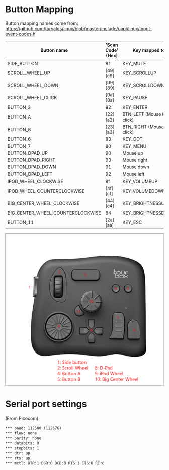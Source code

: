 # Button Mapping

Button mapping names come from: https://github.com/torvalds/linux/blob/master/include/uapi/linux/input-event-codes.h

| Button name                       | 'Scan Code'  (Hex) | Key mapped to                 |
|-----------------------------------|--------------------|-------------------------------|
| SIDE_BUTTON                       | 81                 | KEY_MUTE                      |
| SCROLL_WHEEL_UP                   | [49][c9]           | KEY_SCROLLUP                  |
| SCROLL_WHEEL_DOWN                 | [09][89]           | KEY_SCROLLDOWN                |
| SCROLL_WHEEL_CLICK                | [0a][8a]           | KEY_PAUSE                     |
| BUTTON_3                          | 82                 | KEY_ENTER                     |
| BUTTON_A                          | [22][a2]           | BTN_LEFT (Mouse left click)   |
| BUTTON_B                          | [23][a3]           | BTN_RIGHT (Mouse right click) |
| BUTTON_6                          | 83                 | KEY_DOT                       |
| BUTTON_7                          | 80                 | KEY_MENU                      |
| BUTTON_DPAD_UP                    | 90                 | Mouse up                      |
| BUTTON_DPAD_RIGHT                 | 93                 | Mouse right                   |
| BUTTON_DPAD_DOWN                  | 91                 | Mouse down                    |
| BUTTON_DPAD_LEFT                  | 92                 | Mouse left                    |
| IPOD_WHEEL_CLOCKWISE              | 8f                 | KEY_VOLUMEUP                  |
| IPOD_WHEEL_COUNTERCLOCKWISE       | [4f][cf]           | KEY_VOLUMEDOWN                |
| BIG_CENTER_WHEEL_CLOCKWISE        | [44][c4]           | KEY_BRIGHTNESSUP              |
| BIG_CENTER_WHEEL_COUNTERCLOCKWISE | 84                 | KEY_BRIGHTNESSDOWN            |
| BUTTON_11                         | [2a][aa]           | KEY_ESC                       |

![annotated version](./tourbox-stock-image-annotated.jpg)


# Serial port settings

(From Picocom)

```
*** baud: 112500 (112676)
*** flow: none
*** parity: none
*** databits: 8
*** stopbits: 1
*** dtr: up
*** rts: up
*** mctl: DTR:1 DSR:0 DCD:0 RTS:1 CTS:0 RI:0
```
